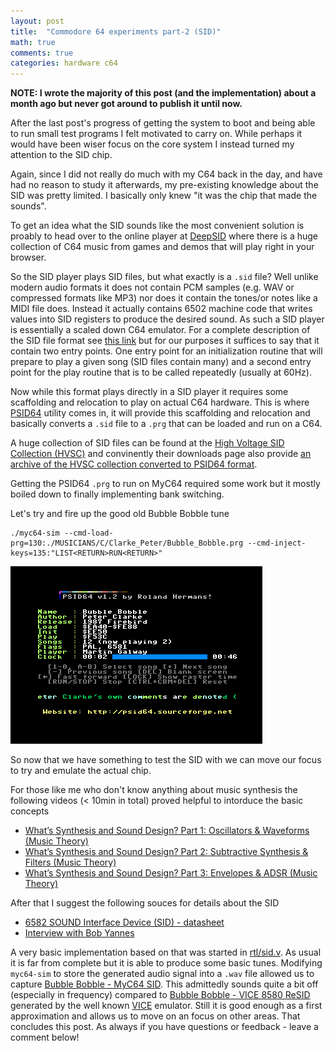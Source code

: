```yaml
---
layout: post
title:  "Commodore 64 experiments part-2 (SID)"
math: true
comments: true
categories: hardware c64
---
```


**NOTE: I wrote the majority of this post (and the implementation) about a month
ago but never got around to publish it until now.**

After the last post's progress of getting the system to boot and being able to
run small test programs I felt motivated to carry on. While perhaps it would
have been wiser focus on the core system I instead turned my attention to the
SID chip.

Again, since I did not really do much with my C64 back in the day, and have had
no reason to study it afterwards, my pre-existing knowledge about the SID was
pretty limited. I basically only knew "it was the chip that made the sounds".

To get an idea what the SID sounds like the most convenient solution is proably
to head over to the online player at [DeepSID](https://deepsid.chordian.net/)
where there is a huge collection of C64 music from games and demos that will
play right in your browser.

So the SID player plays SID files, but what exactly is a `.sid` file? Well
unlike modern audio formats it does not contain PCM samples (e.g. WAV or
compressed formats like MP3) nor does it contain the tones/or notes like a MIDI
file does. Instead it actually contains 6502 machine code that writes values
into SID registers to produce the desired sound. As such a SID player is
essentially a scaled down C64 emulator. For a complete description of the SID
file format see [this
link](https://www.hvsc.c64.org/download/C64Music/DOCUMENTS/SID_file_format.txt)
but for our purposes it suffices to say that it contain two entry points. One
entry point for an initialization routine that will prepare to play a given
song (SID files contain many) and a second entry point for the play routine
that is to be called repeatedly (usually at 60Hz).

Now while this format plays directly in a SID player it requires some
scaffolding and relocation to play on actual C64 hardware. This is where
[PSID64](http://psid64.sourceforge.net/) utility comes in, it will provide this
scaffolding and relocation and basically converts a `.sid` file to a `.prg`
that can be loaded and run on a C64.

A huge collection of SID files can be found at the [High Voltage SID Collection
(HVSC)](https://www.hvsc.c64.org/) and convinently their downloads page also
provide [an archive of the HVSC collection converted to PSID64
format](https://boswme.home.xs4all.nl/HVSC/HVSC73_PSID64_packed.7z).

Getting the PSID64 `.prg` to run on MyC64 required some work but it mostly
boiled down to finally implementing bank switching.

Let's try and fire up the good old Bubble Bobble tune

```
./myc64-sim --cmd-load-prg=130:./MUSICIANS/C/Clarke_Peter/Bubble_Bobble.prg --cmd-inject-keys=135:"LIST<RETURN>RUN<RETURN>"
```
![PSID64 playing Bubble Bobble](/download/c64/psid64-bubble-bobble.apng)

So now that we have something to test the SID with we can move our focus to try
and emulate the actual chip.

For those like me who don't know anything about music synthesis the following
videos (< 10min in total) proved helpful to intorduce the basic concepts
* [What’s Synthesis and Sound Design? Part 1: Oscillators & Waveforms (Music Theory)](https://youtu.be/qV10Gb-Dvao)
* [What’s Synthesis and Sound Design? Part 2: Subtractive Synthesis & Filters (Music Theory)](https://youtu.be/In23B9qZhI8)
* [What’s Synthesis and Sound Design? Part 3: Envelopes & ADSR (Music Theory)](https://youtu.be/n-k0NQ5lcSA)

After that I suggest the following souces for details about the SID
* [6582 SOUND Interface Device (SID) - datasheet](http://www.6502.org/documents/datasheets/mos/mos_6582_sid.pdf)
* [Interview with Bob Yannes](http://sid.kubarth.com/articles/interview_bob_yannes.html)

A very basic implementation based on that was started in
[rtl/sid.v](https://github.com/markus-zzz/myc64/blob/master/rtl/sid.v). As
usual it is far from complete but it is able to produce some basic tunes.
Modifying `myc64-sim` to store the generated audio signal into a `.wav` file
allowed us to capture [Bubble Bobble - MyC64
SID](/download/c64/Bubble_Bobble-MyC64-sim.wav). This admittedly sounds quite a
bit off (especially in frequency) compared to [Bubble Bobble - VICE 8580
ReSID](/download/c64/Bubble_Bobble-VICE-8580-ReSID.wav) generated by the well
known [VICE](https://vice-emu.sourceforge.io/) emulator. Still it is good
enough as a first approximation and allows us to move on an focus on other
areas. That concludes this post. As always if you have questions or feedback -
leave a comment below!
